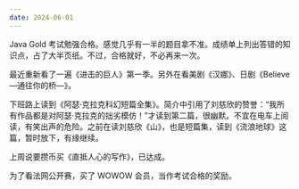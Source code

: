 ```yaml
---
date: 2024-06-01
---
```

Java Gold 考试勉强合格。感觉几乎有一半的题目拿不准。成绩单上列出答错的知识点，占了大半页纸。不过，合格就好，不必再来一次。

最近重新看了一遍《进击的巨人》第一季。另外在看美剧《汉娜》、日剧《Believe —通往你的桥—》。

下班路上读到《阿瑟·克拉克科幻短篇全集》。简介中引用了刘慈欣的赞誉：“我所有作品都是对阿瑟·克拉克的拙劣模仿！”才读到第二篇，很幽默。不宜在电车上阅读，有笑出声的危险。之前在读刘慈欣《山》，也是短篇集，读到《流浪地球》这篇，暂时放下，有缘继续。

上周说要攒币买《直抵人心的写作》，已达成。

为了看法网公开赛，买了 WOWOW 会员，当作考试合格的奖励。